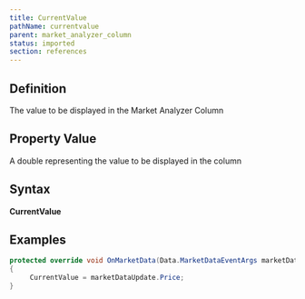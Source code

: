 ```yaml
---
title: CurrentValue
pathName: currentvalue
parent: market_analyzer_column
status: imported
section: references
---
```


## Definition

The value to be displayed in the Market Analyzer Column

## Property Value

A double representing the value to be displayed in the column

## Syntax

**CurrentValue**

## Examples

```csharp
protected override void OnMarketData(Data.MarketDataEventArgs marketDataUpdate)
{
     CurrentValue = marketDataUpdate.Price;
}
```
